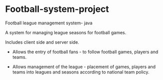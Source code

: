 # Football-system-project
Football league management system- java  

A system for managing league seasons for football games. 

Includes client side and server side.
* Allows the entry of football fans - to follow football games, players and teams.

* Allows management of the league - placement of games, players and teams into leagues and seasons according to national team policy.
